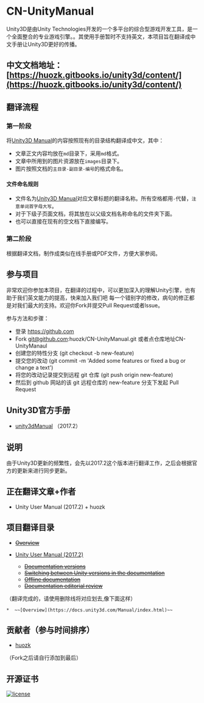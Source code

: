 # CN-UnityManual
Unity3D是由Unity Technologies开发的一个多平台的综合型游戏开发工具，是一个全面整合的专业游戏引擎。。其使用手册暂时不支持英文，本项目旨在翻译成中文手册让Unity3D更好的传播。  

## 中文文档地址：[https://huozk.gitbooks.io/unity3d/content/](https://huozk.gitbooks.io/unity3d/content/)

## 翻译流程

### 第一阶段  

将[Unity3D Manual](https://docs.unity3d.com/Manual/index.html)的内容按照现有的目录结构翻译成中文，其中： 
 
- 文章正文内容均放在`md`目录下，采用`md`格式。
- 文章中所用到的图片资源放在`images`目录下。
- 图片按照文档的`主目录-副目录-编号`的格式命名。

#### 文件命名规则

- 文件名为[Unity3D Manual](https://docs.unity3d.com/Manual/index.html)对应文章标题的翻译名称。所有空格都用`-`代替，`注意单词首字母大写`。
- 对于下级子页面文档，将其放在以父级文档名称命名的文件夹下面。
- 也可以直接在现有的空文档下直接编写。

### 第二阶段

根据翻译文档，制作成类似在线手册或PDF文件，方便大家参阅。

## 参与项目

非常欢迎你参加本项目，在翻译的过程中，可以更加深入的理解Unity引擎，也有助于我们英文能力的提高，快来加入我们吧
每一个错别字的修改，病句的修正都是对我们最大的支持。欢迎你Fork并提交Pull Request或者lssue。  

参与方法和步骤：
  
- 登录 https://github.com
- Fork git@github.com:huozk/CN-UnityManual.git 或者点仓库地址CN-UnityManaul
- 创建您的特性分支 (git checkout -b new-feature)
- 提交您的改动 (git commit -m 'Added some features or fixed a bug or change a text')
- 将您的改动记录提交到远程 git 仓库 (git push origin new-feature)
- 然后到 github 网站的该 git 远程仓库的 new-feature 分支下发起 Pull Request  

## Unity3D官方手册

- [unity3dManual](https://docs.unity3d.com/Manual/index.html) （2017.2） 

## 说明

由于Unity3D更新的频繁性，会先以2017.2这个版本进行翻译工作，之后会根据官方的更新来进行同步更新。

## 正在翻译文章+作者  

* Unity User Manual (2017.2) + huozk

## 项目翻译目录

* ~~[Overview](https://docs.unity3d.com/Manual/index.html)~~

* [Unity User Manual (2017.2)](https://docs.unity3d.com/Manual/UnityManual.html)
	* ~~[Documentation versions](https://docs.unity3d.com/Manual/ManualVersions.html)~~
	* ~~[Switching between Unity versions in the documentation](https://docs.unity3d.com/Manual/SwitchingDocumentationVersions.html)~~
	* ~~[Offline documentation](https://docs.unity3d.com/Manual/OfflineDocumentation.html)~~
	* ~~[Documentation editorial review](https://docs.unity3d.com/Manual/DocumentationEditorialReview.html)~~
 
（翻译完成的，请使用删除线将对应划去,像下面这样）

	*  ~~[Overview](https://docs.unity3d.com/Manual/index.html)~~  

## 贡献者（参与时间排序）

* [huozk](https://github.com/huozk)


（Fork之后请自行添加到最后）

## 开源证书

[![license](https://img.shields.io/github/license/mashape/apistatus.svg?style=for-the-badge)](https://github.com/huozk/CN-UnityManual)

